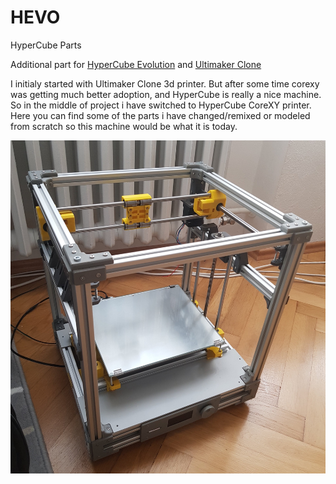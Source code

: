 # HEVO
HyperCube Parts

Additional part for [HyperCube Evolution](https://www.thingiverse.com/thing:2254103) and [Ultimaker Clone](https://www.thingiverse.com/thing:811271)

I initialy started with Ultimaker Clone 3d printer. But after some time corexy was getting much better adoption, and HyperCube is really a nice machine. So in the middle of project i have switched to HyperCube CoreXY printer. Here you can find some of the parts i have changed/remixed or modeled from scratch so this machine would be what it is today.

![ultimaker hypercube](https://raw.githubusercontent.com/dejanr/HEVO/master/ulti-hypercube.jpg)

